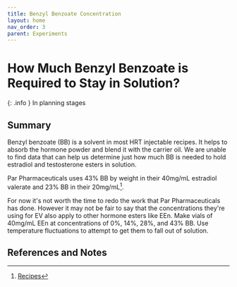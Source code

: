 ```yaml
---
title: Benzyl Benzoate Concentration
layout: home
nav_order: 3
parent: Experiments 
---
```


# How Much Benzyl Benzoate is Required to Stay in Solution?

{: .info }
In planning stages

## Summary

Benzyl benzoate (BB) is a solvent in most HRT injectable recipes. It helps to absorb the hormone powder and blend it with the carrier oil. We are unable to find data that can help us determine just how much BB is needed to hold estradiol and testosterone esters in solution.

Par Pharmaceuticals uses 43% BB by weight in their 40mg/mL estradiol valerate and 23% BB in their 20mg/mL[^1]. 

For now it's not worth the time to redo the work that Par Pharmaceuticals has done. However it may not be fair to say that the concentrations they're using for EV also apply to other hormone esters like EEn. Make vials of 40mg/mL EEn at concentrations of 0%, 14%, 28%, and 43% BB. Use temperature fluctuations to attempt to get them to fall out of solution. 

## References and Notes

[^1]: [Recipes](/topics/recipes)
